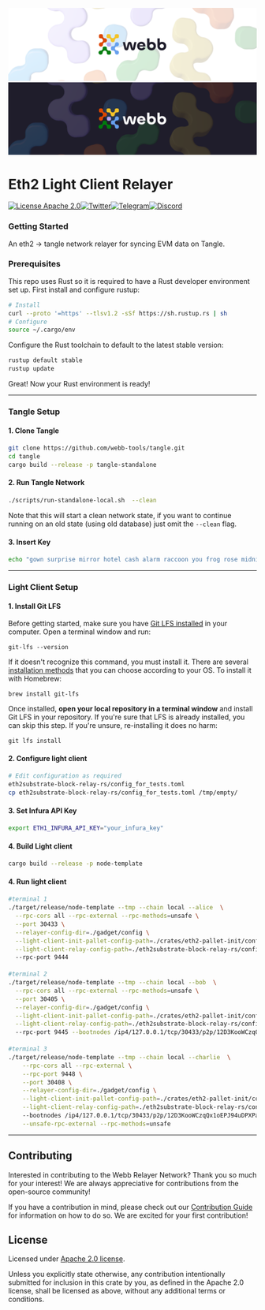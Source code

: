 <div align="center">
<a href="https://www.webb.tools/">
    
![Webb Logo](./assets/webb_banner_light.png#gh-light-mode-only)
![Webb Logo](./assets/webb_banner_dark.png#gh-dark-mode-only)
  </a>
  </div>
<h1 align="left"> Eth2 Light Client Relayer </h1>

<div align="left" >

[![License Apache 2.0](https://img.shields.io/badge/License-Apache%202.0-blue.svg?style=flat-square)](https://opensource.org/licenses/Apache-2.0)[![Twitter](https://img.shields.io/twitter/follow/webbprotocol.svg?style=flat-square&label=Twitter&color=1DA1F2)](https://twitter.com/webbprotocol)[![Telegram](https://img.shields.io/badge/Telegram-gray?logo=telegram)](https://t.me/webbprotocol)[![Discord](https://img.shields.io/discord/833784453251596298.svg?style=flat-square&label=Discord&logo=discord)](https://discord.gg/cv8EfJu3Tn)

</div>


### Getting Started
An eth2 -> tangle network relayer for syncing EVM data on Tangle.

### Prerequisites

This repo uses Rust so it is required to have a Rust developer environment set up. First install and configure rustup:

```bash
# Install
curl --proto '=https' --tlsv1.2 -sSf https://sh.rustup.rs | sh
# Configure
source ~/.cargo/env
```

Configure the Rust toolchain to default to the latest stable version:

```bash
rustup default stable
rustup update
```

Great! Now your Rust environment is ready!

---


### Tangle Setup 
#### 1. Clone Tangle 
```bash
git clone https://github.com/webb-tools/tangle.git
cd tangle
cargo build --release -p tangle-standalone
```
#### 2. Run Tangle Network
```bash
./scripts/run-standalone-local.sh  --clean
```
Note that this will start a clean network state, if you want to continue running on an old state (using old database)
just omit the `--clean` flag.

#### 3. Insert Key
```bash
echo "gown surprise mirror hotel cash alarm raccoon you frog rose midnight enter//webb//0" &> /tmp/empty/secret_key
```
---

### Light Client Setup

#### 1. Install Git LFS

Before getting started, make sure you have [Git LFS installed](../../topics/git/lfs/index.md) in your computer. Open a terminal window and run:

```shell
git-lfs --version
```

If it doesn't recognize this command, you must install it. There are
several [installation methods](https://git-lfs.com/) that you can
choose according to your OS. To install it with Homebrew:

```shell
brew install git-lfs
```

Once installed, **open your local repository in a terminal window** and
install Git LFS in your repository. If you're sure that LFS is already installed,
you can skip this step. If you're unsure, re-installing it does no harm:

```shell
git lfs install
```

#### 2. Configure light client
```bash
# Edit configuration as required
eth2substrate-block-relay-rs/config_for_tests.toml
cp eth2substrate-block-relay-rs/config_for_tests.toml /tmp/empty/
```
#### 3. Set Infura API Key
```bash
export ETH1_INFURA_API_KEY="your_infura_key"
``` 

#### 4. Build Light client
```bash
cargo build --release -p node-template
```

#### 4. Run light client
```bash
#terminal 1
./target/release/node-template --tmp --chain local --alice  \
  --rpc-cors all --rpc-external --rpc-methods=unsafe \
  --port 30433 \
  --relayer-config-dir=./gadget/config \
  --light-client-init-pallet-config-path=./crates/eth2-pallet-init/config.toml \
  --light-client-relay-config-path=./eth2substrate-block-relay-rs/config.toml
  --rpc-port 9444

#terminal 2
./target/release/node-template --tmp --chain local --bob  \
  --rpc-cors all --rpc-external --rpc-methods=unsafe \
  --port 30405 \
  --relayer-config-dir=./gadget/config \
  --light-client-init-pallet-config-path=./crates/eth2-pallet-init/config.toml \
  --light-client-relay-config-path=./eth2substrate-block-relay-rs/config.toml
  --rpc-port 9445 --bootnodes /ip4/127.0.0.1/tcp/30433/p2p/12D3KooWCzqQx1oEPJ94uDPXPa2VdHqDD5ftpCFmSd5KPHgxMivK

#terminal 3
./target/release/node-template --tmp --chain local --charlie  \
    --rpc-cors all --rpc-external \
    --rpc-port 9448 \
    --port 30408 \
    --relayer-config-dir=./gadget/config \
    --light-client-init-pallet-config-path=./crates/eth2-pallet-init/config.toml \
    --light-client-relay-config-path=./eth2substrate-block-relay-rs/config.toml
    --bootnodes /ip4/127.0.0.1/tcp/30433/p2p/12D3KooWCzqQx1oEPJ94uDPXPa2VdHqDD5ftpCFmSd5KPHgxMivK \
    --unsafe-rpc-external --rpc-methods=unsafe
```

---

## Contributing

Interested in contributing to the Webb Relayer Network? Thank you so much for your interest! We are always appreciative for contributions from the open-source community!

If you have a contribution in mind, please check out our [Contribution Guide](./.github/CONTRIBUTING.md) for information on how to do so. We are excited for your first contribution!

## License

Licensed under <a href="LICENSE">Apache 2.0 license</a>.

Unless you explicitly state otherwise, any contribution intentionally submitted
for inclusion in this crate by you, as defined in the Apache 2.0 license, shall
be licensed as above, without any additional terms or conditions.
